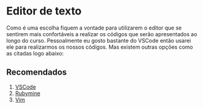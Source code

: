 # Editor de texto

Como é uma escolha fiquem a vontade para utilizarem o editor que se sentirem mais confortáveis a realizar os códigos que serão apresentados ao longo do curso. Pessoalmente eu gosto bastante do VSCode então usarei ele para realizarmos os nossos códigos. Mas existem outras opções como as citadas logo abaixo:

## Recomendados

1. [VSCode](https://code.visualstudio.com/download)
2. [Rubymine](https://www.jetbrains.com/ruby/)
3. [Vim](https://github.com/luanmateuz/vim4noobs)
